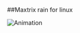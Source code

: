 ##Maxtrix rain for linux

![Animation](https://user-images.githubusercontent.com/52799853/230578192-fe396000-186d-46d0-a0e4-b57cd9269539.gif)
